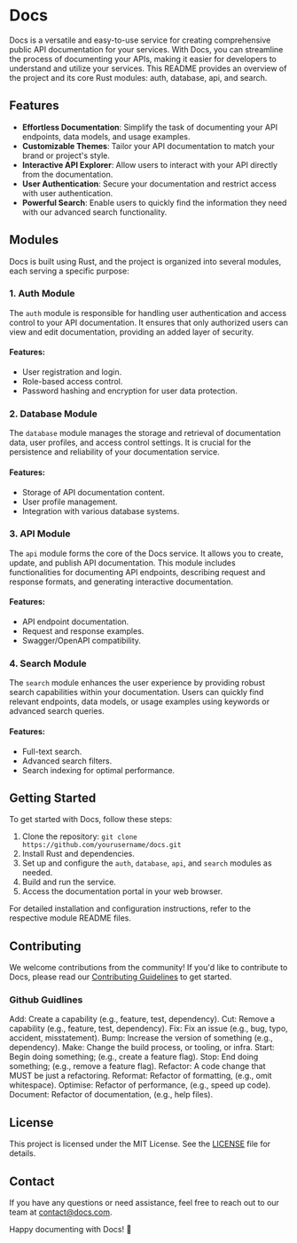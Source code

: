 # Docs

Docs is a versatile and easy-to-use service for creating comprehensive public API documentation for your services. With Docs, you can streamline the process of documenting your APIs, making it easier for developers to understand and utilize your services. This README provides an overview of the project and its core Rust modules: auth, database, api, and search.

## Features

- **Effortless Documentation**: Simplify the task of documenting your API endpoints, data models, and usage examples.
- **Customizable Themes**: Tailor your API documentation to match your brand or project's style.
- **Interactive API Explorer**: Allow users to interact with your API directly from the documentation.
- **User Authentication**: Secure your documentation and restrict access with user authentication.
- **Powerful Search**: Enable users to quickly find the information they need with our advanced search functionality.

## Modules

Docs is built using Rust, and the project is organized into several modules, each serving a specific purpose:

### 1. Auth Module

The `auth` module is responsible for handling user authentication and access control to your API documentation. It ensures that only authorized users can view and edit documentation, providing an added layer of security.

#### Features:

- User registration and login.
- Role-based access control.
- Password hashing and encryption for user data protection.

### 2. Database Module

The `database` module manages the storage and retrieval of documentation data, user profiles, and access control settings. It is crucial for the persistence and reliability of your documentation service.

#### Features:

- Storage of API documentation content.
- User profile management.
- Integration with various database systems.

### 3. API Module

The `api` module forms the core of the Docs service. It allows you to create, update, and publish API documentation. This module includes functionalities for documenting API endpoints, describing request and response formats, and generating interactive documentation.

#### Features:

- API endpoint documentation.
- Request and response examples.
- Swagger/OpenAPI compatibility.

### 4. Search Module

The `search` module enhances the user experience by providing robust search capabilities within your documentation. Users can quickly find relevant endpoints, data models, or usage examples using keywords or advanced search queries.

#### Features:

- Full-text search.
- Advanced search filters.
- Search indexing for optimal performance.

## Getting Started

To get started with Docs, follow these steps:

1. Clone the repository: `git clone https://github.com/yourusername/docs.git`
2. Install Rust and dependencies.
3. Set up and configure the `auth`, `database`, `api`, and `search` modules as needed.
4. Build and run the service.
5. Access the documentation portal in your web browser.

For detailed installation and configuration instructions, refer to the respective module README files.

## Contributing

We welcome contributions from the community! If you'd like to contribute to Docs, please read our [Contributing Guidelines](CONTRIBUTING.md) to get started.


### Github Guidlines

Add: Create a capability (e.g., feature, test, dependency).
Cut: Remove a capability (e.g., feature, test, dependency).
Fix: Fix an issue (e.g., bug, typo, accident, misstatement).
Bump: Increase the version of something (e.g., dependency).
Make: Change the build process, or tooling, or infra.
Start: Begin doing something; (e.g., create a feature flag).
Stop: End doing something; (e.g., remove a feature flag).
Refactor: A code change that MUST be just a refactoring.
Reformat: Refactor of formatting, (e.g., omit whitespace).
Optimise: Refactor of performance, (e.g., speed up code).
Document: Refactor of documentation, (e.g., help files).

## License

This project is licensed under the MIT License. See the [LICENSE](LICENSE) file for details.

## Contact

If you have any questions or need assistance, feel free to reach out to our team at [contact@docs.com](mailto:contact@docs.com).

Happy documenting with Docs! 🚀
